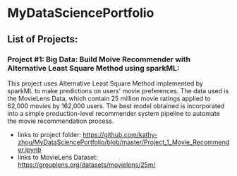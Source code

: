 # MyDataSciencePortfolio


## List of Projects:

### Project #1: Big Data: Build Moive Recommender with Alternative Least Square Method using sparkML:
This project uses Alternative Least Square Method implemented by sparkML to make predictions on users' movie preferences. The data used is the MovieLens Data, which contain 25 million movie ratings applied to 62,000 movies by 162,000 users. The best model obtained is incorporated into a simple production-level recommender system pipeline to automate the movie recommendation process.
* links to project folder: https://github.com/kathy-zhou/MyDataSciencePortfolio/blob/master/Project_1_Movie_Recommender.ipynb
* links to MovieLens Dataset: https://grouplens.org/datasets/movielens/25m/

